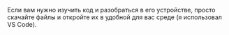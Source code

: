 Если вам нужно изучить код и разобраться в его устройстве, просто скачайте файлы и откройте их в удобной для вас среде (я использовал VS Code).
